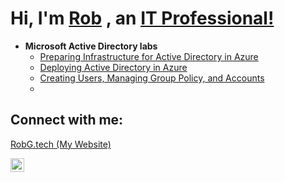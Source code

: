 # Hi, I'm [Rob](https://robg.tech/) , an <a href="https://www.linkedin.com/in/robert-gaughan/">IT Professional!</a> 

- <b>Microsoft Active Directory labs</b>
  - [Preparing Infrastructure for Active Directory in Azure](https://github.com/RobGaughan/Infrastructure-For-AD-Azure)
  - [Deploying Active Directory in Azure](https://github.com/RobGaughan/Deploying-Active-Directory-in-Azure/)
  - [Creating Users, Managing Group Policy, and Accounts](https://github.com/RobGaughan/Creating-Users-Managing-Group-Policy-and-Accounts)
  - 
<h2>Connect with me:</h2> 

[RobG.tech (My Website)](https://robg.tech/)

[<img align="left" alt="Josh | LinkedIn" width="22px" src="https://cdn.jsdelivr.net/npm/simple-icons@v3/icons/linkedin.svg" />][linkedin]

[linkedin]: https://www.linkedin.com/in/robert-gaughan/
